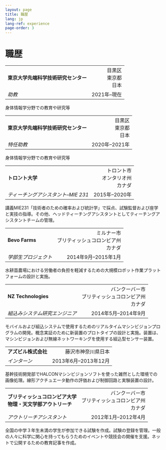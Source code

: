 ```yaml
---
layout: page
title: 職歴
lang: jp
lang-ref: experience
page-order: 3
---
```


# 職歴

| | |
|:--|--:|
|**東京大学先端科学技術研究センター**|目黒区<br/>東京都<br/>日本|
|*助教*|2021年–現在|

身体情報学分野での教育や研究等

| | |
|:--|--:|
|**東京大学先端科学技術研究センター**|目黒区<br/>東京都<br/>日本|
|*特任助教*|2020年–2021年|

身体情報学分野での教育や研究等

| | |
|:--|--:|
|**トロント大学**|トロント市<br/>オンタリオ州<br/>カナダ|
|*ティーチングアシスタント–MIE 231*|2015年–2020年|

講義MIE231「技術者のための確率および統計学」で採点、試験監督および座学と実技の指導。その他、ヘッドティーチングアシスタントとしてティーチングアシスタントチームの管理。

| | |
|:--|--:|
|**Bevo Farms**|ミルナー市<br/>ブリティッシュコロンビア州<br/>カナダ|
|*学部生プロジェクト*|2014年9月–2015年1月|

水耕苗農場における労働者の負担を軽減するための大規模ロボット作業プラットフォームの設計と実施。

| | |
|:--|--:|
|**NZ Technologies**|バンクーバー市<br/>ブリティッシュコロンビア州<br/>カナダ|
|*組込みシステム研究エンジニア*|2014年5月–2014年9月|

モバイルおよび組込システムで使用するためのリアルタイムマシンビジョンプログラムの開発。概念実証のために新装置のプロトタイプの設計と実施。装置は、マシンビジョンおよび無線ネットワーキングを使用する組込型センサー装置。

| | |
|:--|--:|
|**アズビル株式会社**|藤沢市神奈川県日本|
|*インターン*|2013年6月–2013年12月|

基幹技術開発部でHALCONマシンビジョンソフトを使った雑然とした環境での画像処理。線形アクチュエータ動作の評価および制御回路と実験装置の設計。

| | |
|:--|--:|
|**ブリティッシュコロンビア大学<br/>物理・天文学部アウトリーチ**|バンクーバー市<br/>ブリティッシュコロンビア州<br/>カナダ|
|*アウトリーチアシスタント*|2012年1月–2012年4月|

全国の中学３年生未満の学生が参加できる試験を作成。試験の登録を管理。一般の人々に科学に関心を持ってもらうためのイベントや競技会の開催を支援。ネットで公開するための教育記事を作成。